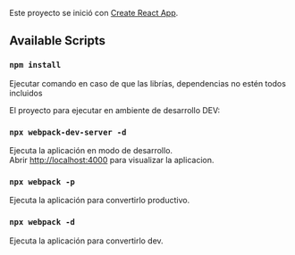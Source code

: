 <!-- CARLOS GARCIA NEGRETE -->

Este proyecto se inició con [Create React App](https://github.com/facebook/create-react-app).

## Available Scripts

### `npm install`
Ejecutar comando en caso de que las librías, dependencias no estén todos incluidos

El proyecto para ejecutar en ambiente de desarrollo DEV:

### `npx webpack-dev-server -d`

Ejecuta la aplicación en modo de desarrollo.<br />
Abrir [http://localhost:4000](http://localhost:4000) para visualizar la aplicacion.

### `npx webpack -p`
Ejecuta la aplicación para convertirlo productivo.

### `npx webpack -d`
Ejecuta la aplicación para convertirlo dev.

